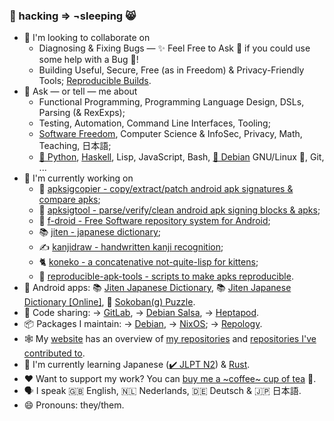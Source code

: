 ### 🌈 hacking ⇒ ¬sleeping 😸

- 👯 I'm looking to collaborate on
  - Diagnosing & Fixing Bugs — ✨ Feel Free to Ask 💬 if you could use some help with a Bug 🐛!
  - Building Useful, Secure, Free (as in Freedom) & Privacy-Friendly Tools; [Reproducible Builds](https://reproducible-builds.org).
- 💬 Ask — or tell — me about
  - Functional Programming, Programming Language Design, DSLs, Parsing (& RexExps);
  - Testing, Automation, Command Line Interfaces, Tooling;
  - [Software Freedom](https://fsfe.org), Computer Science & InfoSec, Privacy, Math, Teaching, 日本語;
  - [🐍 Python](https://www.python.org), [Haskell](https://www.haskell.org), Lisp, JavaScript, Bash, [🍥 Debian](https://www.debian.org) GNU/Linux 🐧, Git, ...
- 🔭 I'm currently working on
  - 🔨 [apksigcopier - copy/extract/patch android apk signatures & compare apks](https://github.com/obfusk/apksigcopier);
  - 🔨 [apksigtool - parse/verify/clean android apk signing blocks & apks](https://github.com/obfusk/apksigtool);
  - 🤖 [f-droid - Free Software repository system for Android](https://f-droid.org);
  - 📚 [jiten - japanese dictionary](https://github.com/obfusk/jiten);
  - ✍️ [kanjidraw - handwritten kanji recognition](https://github.com/obfusk/kanjidraw);
  - 🐈 [koneko - a concatenative not-quite-lisp for kittens](https://github.com/obfusk/koneko);
  - 🔨 [reproducible-apk-tools - scripts to make apks reproducible](https://github.com/obfusk/reproducible-apk-tools).
- 📱 Android apps: 📚 [Jiten Japanese Dictionary](https://github.com/obfusk/jiten#readme), 📚 [Jiten Japanese Dictionary [Online]](https://github.com/obfusk/jiten-webview#readme), 💎 [Sokoban(g) Puzzle](https://github.com/obfusk/sokobang#readme).
- 🧰 Code sharing: → [GitLab](https://gitlab.com/obfusk), → [Debian Salsa](https://salsa.debian.org/obfusk), → [Heptapod](https://foss.heptapod.net/obfusk).
- 📦 Packages I maintain: → [Debian](https://qa.debian.org/developer.php?login=flx@obfusk.net), → [NixOS](https://github.com/NixOS/nixpkgs/search?q=maintainers.obfusk); → [Repology](https://repology.org/maintainer/flx%40obfusk.net).
- 🕸️ My [website](https://obfusk.ch) has an overview of [my repositories](https://obfusk.ch/repos.html) and [repositories I've contributed to](https://obfusk.ch/contribs.html).
- 🌱 I'm currently learning Japanese ([✔️ JLPT N2](https://en.wikipedia.org/wiki/Japanese-Language_Proficiency_Test)) & [Rust](https://www.rust-lang.org).
- ♥ Want to support my work? You can [buy me a ~coffee~ cup of tea](https://ko-fi.com/obfusk) 🍵.
- 🗣️ I speak 🇬🇧 English, 🇳🇱 Nederlands, 🇩🇪 Deutsch & 🇯🇵 日本語.
- 😄 Pronouns: they/them.
